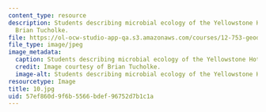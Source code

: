 ```yaml
---
content_type: resource
description: Students describing microbial ecology of the Yellowstone Hot Springs.
  Brian Tucholke.
file: https://ol-ocw-studio-app-qa.s3.amazonaws.com/courses/12-753-geodynamics-seminar-spring-2001/57ef860d9f6b5566bdef96752d7b1c1a_10.jpg
file_type: image/jpeg
image_metadata:
  caption: Students describing microbial ecology of the Yellowstone Hot Springs.
  credit: Image courtesy of Brian Tucholke.
  image-alt: Students describing microbial ecology of the Yellowstone Hot Springs.
resourcetype: Image
title: 10.jpg
uid: 57ef860d-9f6b-5566-bdef-96752d7b1c1a
---
```

